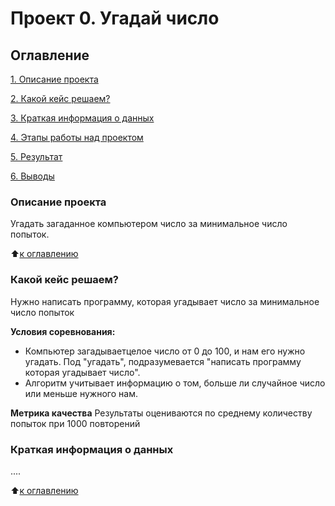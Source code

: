 # Проект 0. Угадай число

## Оглавление
[1. Описание проекта](https://github.com/adriashka/sf_ds_work/tree/main/projects_0/README.md#Описание-проекта)

[2. Какой кейс решаем?](https://github.com/adriashka/sf_ds_work/tree/main/projects_0/README.md#Какой-кейс-решаем)

[3. Краткая информация о данных](https://github.com/adriashka/sf_ds_work/tree/main/projects_0/README.md#Краткая-информация-о-данных)

[4. Этапы работы над проектом](https://github.com/adriashka/sf_ds_work/tree/main/projects_0/README.md#Этапы-работы-над-проектом)

[5. Результат](https://github.com/adriashka/sf_ds_work/tree/main/projects_0/README.md#Результат)

[6. Выводы](https://github.com/adriashka/sf_ds_work/tree/main/projects_0/README.md#Выводы)

### Описание проекта
Угадать загаданное компьютером число за минимальное число попыток.

:arrow_up:[к оглавлению](https://github.com/alex-sokolov2011/skillfactory_rds/blob/master/module_7/README.md#Оглавление)


### Какой кейс решаем?
Нужно написать программу, которая угадывает число за минимальное число попыток

**Условия соревнования:**
- Компьютер загадываетцелое число от 0 до 100, и нам его нужно угадать. Под "угадать", подразумевается "написать программу которая угадывает число".
- Алгоритм учитывает информацию о том, больше ли случайное число или меньше нужного нам.

**Метрика качества**
Результаты оцениваются по среднему количеству попыток при 1000 повторений


### Краткая информация о данных
....

:arrow_up:[к оглавлению](https://github.com/alex-sokolov2011/skillfactory_rds/blob/master/module_7/README.md#Оглавление)